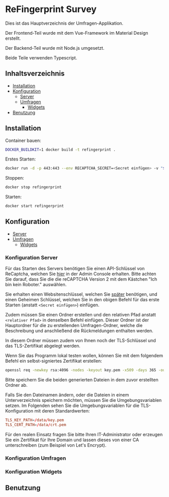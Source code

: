 # ReFingerprint Survey

Dies ist das Hauptverzeichnis der Umfragen-Applikation.

Der Frontend-Teil wurde mit dem Vue-Framework im Material Design erstellt.

Der Backend-Teil wurde mit Node.js umgesetzt.

Beide Teile verwenden Typescript.

## Inhaltsverzeichnis

- [Installation](#installation)
- [Konfiguration](#konfiguration)
  - [Server](#konfiguration-server)
  - [Umfragen](#konfiguration-umfragen)
    - [Widgets](#konfiguration-widgets)
- [Benutzung](#benutzung)

## Installation

Container bauen:

```bash
DOCKER_BUILDKIT=1 docker build -t refingerprint .
```

Erstes Starten:

```bash
docker run -d -p 443:443 --env RECAPTCHA_SECRET=<Secret einfügen> -v "$(pwd)"<relativer Datenpfad>:/data --name refingerprint refingerprint
```

Stoppen:

```bash
docker stop refingerprint
```

Starten:

```bash
docker start refingerprint
```

## Konfiguration

- [Server](#konfiguration-server)
- [Umfragen](#konfiguration-survey)
  - [Widgets](#konfiguration-widgets)

### Konfiguration Server

Für das Starten des Servers benötigen Sie einen API-Schlüssel von ReCaptcha, welchen Sie [hier](https://www.google.com/recaptcha/intro/v3.html) in der Admin Console erhalten. Bitte achten Sie darauf, dass Sie die die reCAPTCHA Version 2 mit dem Kästchen "Ich bin kein Roboter." auswählen.

Sie erhalten einen Websitenschlüssel, welchen Sie [später](#konfiguration-captcha) benötigen, und einen Geheimen Schlüssel, welchen Sie in den obigen Befehl für das erste Starten (anstatt `<Secret einfügen>`) einfügen.

Zudem müssen Sie einen Ordner erstellen und den relativen Pfad anstatt `<relativer Pfad>` in denselben Befehl einfügen.
Dieser Ordner ist der Hauptordner für die zu erstellenden Umfragen-Ordner, welche die Beschreibung und anschließend die Rückmeldungen enthalten werden.

In diesem Ordner müssen zudem von Ihnen noch der TLS-Schlüssel und das TLS-Zertifikat abgelegt werden.

Wenn Sie das Programm lokal testen wollen, können Sie mit dem folgendem Befehl ein selbst-signiertes Zertifikat erstellen:

```bash
openssl req -newkey rsa:4096 -nodes -keyout key.pem -x509 -days 365 -out crt.pem
```

Bitte speichern Sie die beiden generierten Dateien in dem zuvor erstellten Ordner ab.

Falls Sie den Dateinamen ändern, oder die Dateien in einem Unterverzeichnis speichern möchten, müssen Sie die Umgebungsvariablen setzen.
Im Folgenden sehen Sie die Umgebungsvariablen für die TLS-Konfiguration mit deren Standardwerten:

```TOML
TLS_KEY_PATH=/data/key.pem
TLS_CERT_PATH=/data/crt.pem
```

Für den realen Einsatz fragen Sie bitte Ihren IT-Administrator oder erzeugen Sie ein Zertifikat für Ihre Domain und lassen dieses von einer CA unterschreiben (zum Beispiel von Let's Encrypt).

### Konfiguration Umfragen

### Konfiguration Widgets

## Benutzung
